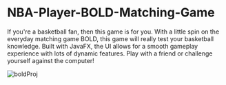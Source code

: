 # NBA-Player-BOLD-Matching-Game

If you're a basketball fan, then this game is for you. With a little spin on the everyday matching game BOLD, this game will really test your basketball knowledge. Built with JavaFX, the UI allows for a smooth gameplay experience with lots of dynamic features. Play with a friend or challenge yourself against the computer!

![boldProj](https://user-images.githubusercontent.com/72824924/124014000-97d53e80-d9a8-11eb-82bb-4f22a4a883ca.PNG)
